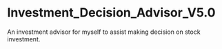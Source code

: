# Investment_Decision_Advisor_V5.0
An investment advisor for myself to assist making decision on stock investment.
